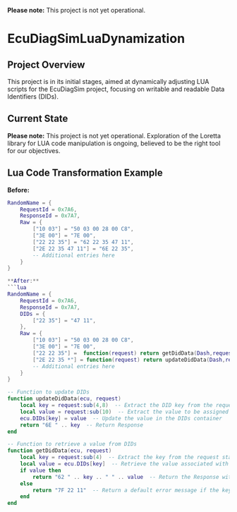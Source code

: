 **Please note:** This project is not yet operational.
# EcuDiagSimLuaDynamization

## Project Overview
This project is in its initial stages, aimed at dynamically adjusting LUA scripts for the EcuDiagSim project, focusing on writable and readable Data Identifiers (DIDs). 

## Current State
**Please note:** This project is not yet operational. Exploration of the Loretta library for LUA code manipulation is ongoing, believed to be the right tool for our objectives.

## Lua Code Transformation Example
**Before:**
```lua
RandomName = {
	RequestId = 0x7A6,
	ResponseId = 0x7A7,
	Raw = {
		["10 03"] = "50 03 00 28 00 C8",
		["3E 00"] = "7E 00",
		["22 22 35"] = "62 22 35 47 11",
		["2E 22 35 47 11"] = "6E 22 35",
        -- Additional entries here
    }
}

**After:**
```lua
RandomName = {
	RequestId = 0x7A6,
	ResponseId = 0x7A7,
	DIDs = {
		["22 35"] = "47 11",
	},
	Raw = {
		["10 03"] = "50 03 00 28 00 C8",
		["3E 00"] = "7E 00",
		["22 22 35"] =  function(request) return getDidData(Dash,request) end,
		["2E 22 35 *"] = function(request) return updateDidData(Dash,request ) end,
        -- Additional entries here
    }
}

-- Function to update DIDs
function updateDidData(ecu, request)
    local key = request:sub(4,8)  -- Extract the DID key from the request
    local value = request:sub(10)  -- Extract the value to be assigned to the DID key
    ecu.DIDs[key] = value  -- Update the value in the DIDs container
    return "6E " .. key  -- Return Response
end

-- Function to retrieve a value from DIDs
function getDidData(ecu, request)
    local key = request:sub(4)  -- Extract the key from the request starting from the 4th character
    local value = ecu.DIDs[key]  -- Retrieve the value associated with the key in the DIDs table
    if value then
        return "62 " .. key .. " " .. value  -- Return the Response with the retrieved value
    else
        return "7F 22 11"  -- Return a default error message if the key is not found
    end
end
